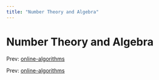 ```yaml
---
title: "Number Theory and Algebra"
---
```


# Number Theory and Algebra

Prev: [online-algorithms](online-algorithms.md)

Prev: [online-algorithms](online-algorithms.md)
